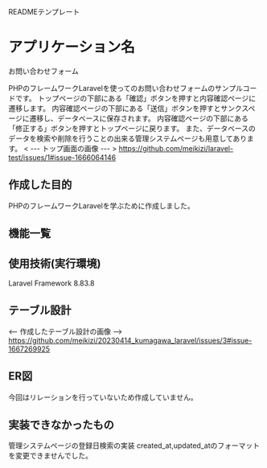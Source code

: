 READMEテンプレート

# アプリケーション名
お問い合わせフォーム

PHPのフレームワークLaravelを使ってのお問い合わせフォームのサンプルコードです。
トップページの下部にある「確認」ボタンを押すと内容確認ページに遷移します。
内容確認ページの下部にある「送信」ボタンを押すとサンクスページに遷移し、データベースに保存されます。
内容確認ページの下部にある「修正する」ボタンを押すとトップページに戻ります。
また、データベースのデータを検索や削除を行うことの出来る管理システムページも用意してあります。
< --- トップ画面の画像 --- >
https://github.com/meikizi/laravel-test/issues/1#issue-1666064146

## 作成した目的
PHPのフレームワークLaravelを学ぶために作成しました。

## 機能一覧

## 使用技術(実行環境)
Laravel Framework 8.83.8

## テーブル設計
<-- 作成したテーブル設計の画像 -->
https://github.com/meikizi/20230414_kumagawa_laravel/issues/3#issue-1667269925

## ER図
今回はリレーションを行っていないため作成していません。

## 実装できなかったもの
管理システムページの登録日検索の実装
created_at,updated_atのフォーマットを変更できませんでした。
